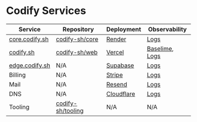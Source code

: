 # Codify Services

| Service  | Repository | Deployment | Observability
| -------- | ---------- | ----------- | -----------
| [core.codify.sh](https://core.codify.sh)     | [codify-sh/core](https://github.com/codify-sh/core) | [Render](https://dashboard.render.com/web/srv-ctfl5hl2ng1s738koivg/events) | [Logs](https://dashboard.render.com/web/srv-ctfl5hl2ng1s738koivg/logs?r=1h)
| [codify.sh](https://codify.sh) | [codify-sh/web](https://github.com/codify-sh/web) | [Vercel](https://vercel.com/codify-sh/web/deployments) | [Baselime](https://console.baselime.io/codify-sh/vercel-codify-sh/default/home?requests={%22filters%22:%22[]%22,%22from%22:%221734324616113%22,%22to%22:%221734325516113%22}&view=requests), [Logs](https://vercel.com/codify-sh/web/logs?selectedLogId=zrwbs-1734301700144-ae2f22fe8dd1&timeline=pastHour)
| [edge.codify.sh](https://edge.codify.sh) | N/A | [Supabase](https://supabase.com/dashboard/project/ufebcvbnfoopvrssncfv) | [Logs](https://supabase.com/dashboard/project/ufebcvbnfoopvrssncfv/logs/explorer)
| Billing | N/A | [Stripe](https://dashboard.stripe.com/test/dashboard) | [Logs](https://dashboard.stripe.com/test/payments)
| Mail | N/A | [Resend](https://resend.com/emails) | [Logs](https://resend.com/logs)
| DNS | N/A | [Cloudflare](https://dash.cloudflare.com/3fdc57d9c28cf7f48aac59bb47c02b0b/codify.sh/dns/records) | [Logs](https://dash.cloudflare.com/3fdc57d9c28cf7f48aac59bb47c02b0b/codify.sh/dns/analytics)
| Tooling | [codify-sh/tooling](https://github.com/codify-sh/tooling) | N/A | N/A |
